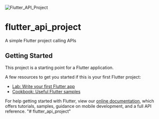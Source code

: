 ![Flutter_API_Project](https://user-images.githubusercontent.com/59779281/118669781-e4730a80-b7aa-11eb-9a60-b00739631d4c.png)



# flutter_api_project

A  simple Flutter project calling APIs

## Getting Started

This project is a starting point for a Flutter application.

A few resources to get you started if this is your first Flutter project:

- [Lab: Write your first Flutter app](https://flutter.dev/docs/get-started/codelab)
- [Cookbook: Useful Flutter samples](https://flutter.dev/docs/cookbook)

For help getting started with Flutter, view our
[online documentation](https://flutter.dev/docs), which offers tutorials,
samples, guidance on mobile development, and a full API reference.
"# flutter_api_project" 
